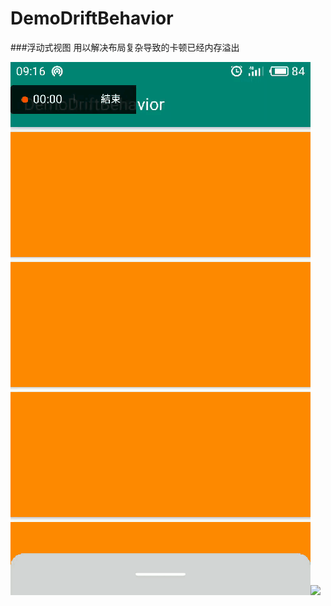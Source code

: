 # DemoDriftBehavior
###浮动式视图
用以解决布局复杂导致的卡顿已经内存溢出

![](https://github.com/ZTMIDGO/DemoDriftBehavior/blob/master/images/video2gif_20190629_091653.gif)![](https://github.com/ZTMIDGO/DemoDriftBehavior/blob/master/images/video2gif_20190629_092723.gif)

